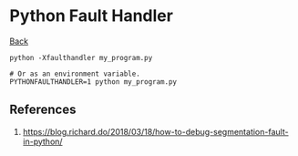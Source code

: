 # Python Fault Handler

[Back](../../index.md)

```
python -Xfaulthandler my_program.py

# Or as an environment variable.
PYTHONFAULTHANDLER=1 python my_program.py
```

## References

1. https://blog.richard.do/2018/03/18/how-to-debug-segmentation-fault-in-python/

